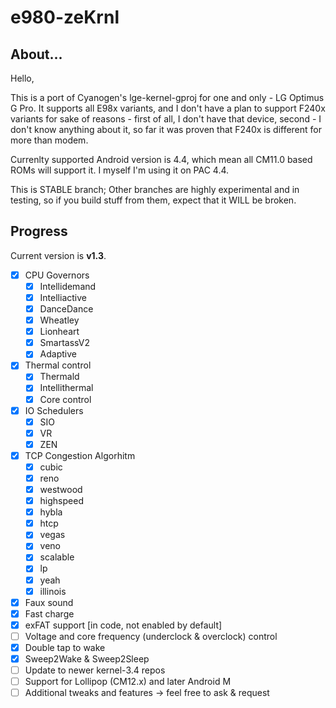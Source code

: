 # e980-zeKrnl

## About...

Hello,

This is a port of Cyanogen's lge-kernel-gproj for one and only - LG 
Optimus G Pro. It supports all E98x variants, and I don't have a plan 
to support F240x variants for sake of reasons - first of all, I don't 
have that device, second - I don't know anything about it, so far it 
was proven that F240x is different for more than modem.

Currenlty supported Android version is 4.4, which mean all CM11.0 
based ROMs will support it. I myself I'm using it on PAC 4.4.

This is STABLE branch; Other branches are highly experimental and in testing, so if you build stuff from them, expect that it WILL be broken.

## Progress

Current version is **v1.3**.

- [x] CPU Governors
	- [x] Intellidemand
	- [x] Intelliactive
	- [x] DanceDance
	- [x] Wheatley
	- [x] Lionheart
	- [x] SmartassV2
	- [x] Adaptive
- [x] Thermal control
	- [x] Thermald
	- [x] Intellithermal
	- [x] Core control
- [x] IO Schedulers
	- [x] SIO
	- [x] VR
	- [x] ZEN
- [x] TCP Congestion Algorhitm
	- [x] cubic
	- [x] reno
	- [x] westwood
	- [x] highspeed
	- [x] hybla
	- [x] htcp
	- [x] vegas
	- [x] veno
	- [x] scalable
	- [x] lp
	- [x] yeah
	- [x] illinois
- [x] Faux sound
- [x] Fast charge
- [x] exFAT support [in code, not enabled by default]
- [ ] Voltage and core frequency (underclock & overclock) control
- [x] Double tap to wake
- [x] Sweep2Wake & Sweep2Sleep
- [ ] Update to newer kernel-3.4 repos
- [ ] Support for Lollipop (CM12.x) and later Android M
- [ ] Additional tweaks and features -> feel free to ask & request
